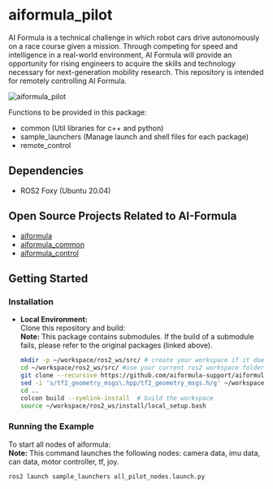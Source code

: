 # aiformula_pilot
AI Formula is a technical challenge in which robot cars drive autonomously on a race course given a mission. Through competing for speed and intelligence in a real-world environment, AI Formula will provide an opportunity for rising engineers to acquire the skills and technology necessary for next-generation mobility research. This repository is intended for remotely controlling AI Formula.

![aiformula_pilot](https://github.com/user-attachments/assets/88318d46-e031-4dab-8a2a-bb97d0ba08bb)

Functions to be provided in this package:
* common  (Util libraries for c++ and python)
* sample_launchers  (Manage launch and shell files for each package) 
* remote_control

## Dependencies
* ROS2 Foxy (Ubuntu 20.04)

## Open Source Projects Related to AI-Formula
* [aiformula](https://github.com/aiformula-support/aiformula)
* [aiformula_common](https://github.com/aiformula-support/aiformula_common)
* [aiformula_control](https://github.com/aiformula-support/aiformula_control)

## Getting Started

### Installation

* **Local Environment:**\
Clone this repository and build:\
**Note:** This package contains submodules. If the build of a submodule fails, please refer to the original packages (linked above).
  ```bash
  mkdir -p ~/workspace/ros2_ws/src/ # create your workspace if it does not exist
  cd ~/workspace/ros2_ws/src/ #use your current ros2 workspace folder
  git clone --recursive https://github.com/aiformula-support/aiformula_pilot.git
  sed -i 's/tf2_geometry_msgs\.hpp/tf2_geometry_msgs.h/g' ~/workspace/
  cd ..
  colcon build --symlink-install  # build the workspace
  source ~/workspace/ros2_ws/install/local_setup.bash
  ```

### Running the Example
To start all nodes of aiformula:\
**Note:** This command launches the following nodes: camera data, imu data, can data, motor controller, tf, joy.
```bash
ros2 launch sample_launchers all_pilot_nodes.launch.py
